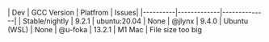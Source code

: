 | Dev      | GCC Version | Platfrom     | Issues|
|----------|-------------|--------------|
| Stable/nightly | 9.2.1       | ubuntu:20.04 | None
| @jlynx   | 9.4.0       | Ubuntu (WSL) | None
| @u-foka | 13.2.1       | M1 Mac | File size too big